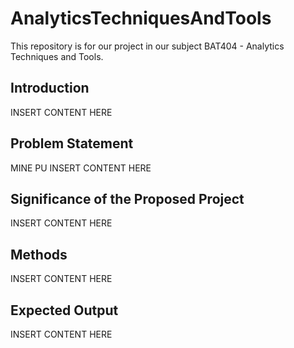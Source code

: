 # AnalyticsTechniquesAndTools
This repository is for our project in our subject BAT404 - Analytics Techniques and Tools.

## Introduction

INSERT CONTENT HERE

## Problem Statement
MINE PU
INSERT CONTENT HERE

## Significance of the Proposed Project

INSERT CONTENT HERE

## Methods

INSERT CONTENT HERE

## Expected Output

INSERT CONTENT HERE
